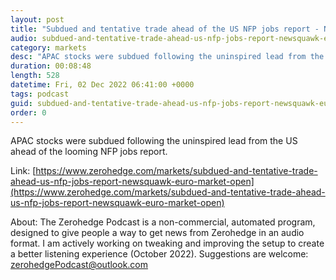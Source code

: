 ```yaml
---
layout: post
title: "Subdued and tentative trade ahead of the US NFP jobs report - Newsquawk Euro Market Open"
audio: subdued-and-tentative-trade-ahead-us-nfp-jobs-report-newsquawk-euro-market-open-0
category: markets
desc: "APAC stocks were subdued following the uninspired lead from the US ahead of the looming NFP jobs report."
duration: 00:08:48
length: 528
datetime: Fri, 02 Dec 2022 06:41:00 +0000
tags: podcast
guid: subdued-and-tentative-trade-ahead-us-nfp-jobs-report-newsquawk-euro-market-open-0
order: 0
---
```

APAC stocks were subdued following the uninspired lead from the US ahead of the looming NFP jobs report.

Link: [https://www.zerohedge.com/markets/subdued-and-tentative-trade-ahead-us-nfp-jobs-report-newsquawk-euro-market-open](https://www.zerohedge.com/markets/subdued-and-tentative-trade-ahead-us-nfp-jobs-report-newsquawk-euro-market-open)

About: The Zerohedge Podcast is a non-commercial, automated program, designed to give people a way to get news from Zerohedge in an audio format.  I am actively working on tweaking and improving the setup to create a better listening experience (October 2022).  Suggestions are welcome: [zerohedgePodcast@outlook.com](mailto:zerohedgePodcast@outlook.com)